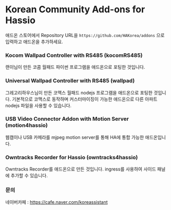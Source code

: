# Korean Community Add-ons for Hassio
 
 애드온 스토어에서 Repository URL을 `https://github.com/HAKorea/addons` 으로 입력하고 애드온을 추가하세요.



### Kocom Wallpad Controller with RS485 (kocomRS485)

 랜이님이 만든 코콤 월패드 파이썬 프로그램을 애드온으로 포팅한 것입니다.

### Universal Wallpad Controller with RS485 (wallpad)
 그레고리하우스님이 만든 코맥스 월패드 nodejs 프로그램을 애드온으로 포팅한 것입니다.
 기본적으로 코맥스로 동작하며 커스터마이징이 가능한 애드온으로 다른 아파트 nodejs 파일을 사용할 수 있습니다. 

### USB Video Connector Addon with Motion Server (motion4hassio)

 웹캠이나 USB 카메라를 mjpeg motion server를 통해 HA에 통합 가능한 애드온입니다.

### Owntracks Recorder for Hassio (owntracks4hassio)
 
Owntracks Recorder를 애드온으로 만든 것입니다. ingress를 사용하여 사이드 패널에 추가할 수 있습니다. 


 
### 문의
네이버카페 : https://cafe.naver.com/koreassistant



